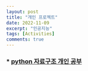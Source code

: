 ```yaml
---
layout: post
title: "개인 프로젝트"
date: 2022-11-09
excerpt: "인공지능"
tags: [Activities]
comments: true
---
```


### * [python 자료구조 개인 공부](https://glydokid.github.io//%ED%8C%8C%EC%9D%B4%EC%8D%AC-%EC%9E%90%EB%A3%8C%EA%B5%AC%EC%A1%B0/)
